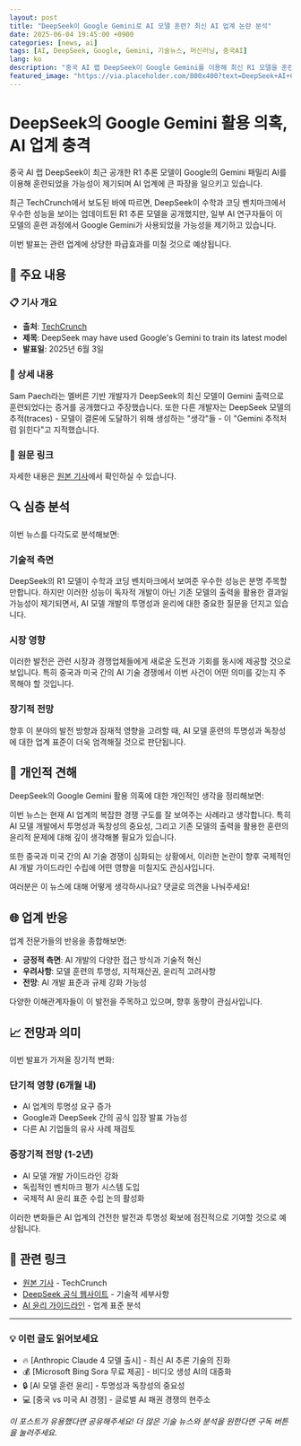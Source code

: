 ```yaml
---
layout: post
title: "DeepSeek이 Google Gemini로 AI 모델 훈련? 최신 AI 업계 논란 분석"
date: 2025-06-04 19:45:00 +0900
categories: [news, ai]
tags: [AI, DeepSeek, Google, Gemini, 기술뉴스, 머신러닝, 중국AI]
lang: ko
description: "중국 AI 랩 DeepSeek이 Google Gemini를 이용해 최신 R1 모델을 훈련했을 가능성이 제기되며 AI 업계에 파장이 일고 있습니다."
featured_image: "https://via.placeholder.com/800x400?text=DeepSeek+AI+Controversy"
---
```


# DeepSeek의 Google Gemini 활용 의혹, AI 업계 충격

중국 AI 랩 DeepSeek이 최근 공개한 R1 추론 모델이 Google의 Gemini 패밀리 AI를 이용해 훈련되었을 가능성이 제기되며 AI 업계에 큰 파장을 일으키고 있습니다.

최근 TechCrunch에서 보도된 바에 따르면, DeepSeek이 수학과 코딩 벤치마크에서 우수한 성능을 보이는 업데이트된 R1 추론 모델을 공개했지만, 일부 AI 연구자들이 이 모델의 훈련 과정에서 Google Gemini가 사용되었을 가능성을 제기하고 있습니다.

이번 발표는 관련 업계에 상당한 파급효과를 미칠 것으로 예상됩니다.

## 📰 주요 내용

### 📋 기사 개요
- **출처**: [TechCrunch](https://techcrunch.com/2025/06/03/deepseek-may-have-used-googles-gemini-to-train-its-latest-model/)
- **제목**: DeepSeek may have used Google's Gemini to train its latest model
- **발표일**: 2025년 6월 3일

### 📝 상세 내용
Sam Paech라는 멜버른 기반 개발자가 DeepSeek의 최신 모델이 Gemini 출력으로 훈련되었다는 증거를 공개했다고 주장했습니다. 또한 다른 개발자는 DeepSeek 모델의 추적(traces) - 모델이 결론에 도달하기 위해 생성하는 "생각"들 - 이 "Gemini 추적처럼 읽힌다"고 지적했습니다.

### 🔗 원문 링크
자세한 내용은 [원본 기사](https://techcrunch.com/2025/06/03/deepseek-may-have-used-googles-gemini-to-train-its-latest-model/)에서 확인하실 수 있습니다.

## 🔍 심층 분석

이번 뉴스를 다각도로 분석해보면:

### 기술적 측면
DeepSeek의 R1 모델이 수학과 코딩 벤치마크에서 보여준 우수한 성능은 분명 주목할 만합니다. 하지만 이러한 성능이 독자적 개발이 아닌 기존 모델의 출력을 활용한 결과일 가능성이 제기되면서, AI 모델 개발의 투명성과 윤리에 대한 중요한 질문을 던지고 있습니다.

### 시장 영향
이러한 발전은 관련 시장과 경쟁업체들에게 새로운 도전과 기회를 동시에 제공할 것으로 보입니다. 특히 중국과 미국 간의 AI 기술 경쟁에서 이번 사건이 어떤 의미를 갖는지 주목해야 할 것입니다.

### 장기적 전망
향후 이 분야의 발전 방향과 잠재적 영향을 고려할 때, AI 모델 훈련의 투명성과 독창성에 대한 업계 표준이 더욱 엄격해질 것으로 판단됩니다.

## 💭 개인적 견해

DeepSeek의 Google Gemini 활용 의혹에 대한 개인적인 생각을 정리해보면:

이번 뉴스는 현재 AI 업계의 복잡한 경쟁 구도를 잘 보여주는 사례라고 생각합니다. 특히 AI 모델 개발에서 투명성과 독창성의 중요성, 그리고 기존 모델의 출력을 활용한 훈련의 윤리적 문제에 대해 깊이 생각해볼 필요가 있습니다.

또한 중국과 미국 간의 AI 기술 경쟁이 심화되는 상황에서, 이러한 논란이 향후 국제적인 AI 개발 가이드라인 수립에 어떤 영향을 미칠지도 관심사입니다.

여러분은 이 뉴스에 대해 어떻게 생각하시나요? 댓글로 의견을 나눠주세요!

## 🌐 업계 반응

업계 전문가들의 반응을 종합해보면:

- **긍정적 측면**: AI 개발의 다양한 접근 방식과 기술적 혁신
- **우려사항**: 모델 훈련의 투명성, 지적재산권, 윤리적 고려사항
- **전망**: AI 개발 표준과 규제 강화 가능성

다양한 이해관계자들이 이 발전을 주목하고 있으며, 향후 동향이 관심사입니다.

## 📈 전망과 의미

이번 발표가 가져올 장기적 변화:

### 단기적 영향 (6개월 내)
- AI 업계의 투명성 요구 증가
- Google과 DeepSeek 간의 공식 입장 발표 가능성
- 다른 AI 기업들의 유사 사례 재검토

### 중장기적 전망 (1-2년)
- AI 모델 개발 가이드라인 강화
- 독립적인 벤치마크 평가 시스템 도입
- 국제적 AI 윤리 표준 수립 논의 활성화

이러한 변화들은 AI 업계의 건전한 발전과 투명성 확보에 점진적으로 기여할 것으로 예상됩니다.

## 🔗 관련 링크
- [원본 기사](https://techcrunch.com/2025/06/03/deepseek-may-have-used-googles-gemini-to-train-its-latest-model/) - TechCrunch
- [DeepSeek 공식 웹사이트](#) - 기술적 세부사항
- [AI 윤리 가이드라인](#) - 업계 표준 분석

---

### 💡 이런 글도 읽어보세요
- 🔥 [Anthropic Claude 4 모델 출시] - 최신 AI 추론 기술의 진화
- 💰 [Microsoft Bing Sora 무료 제공] - 비디오 생성 AI의 대중화
- 🔒 [AI 모델 훈련 윤리] - 투명성과 독창성의 중요성
- 💻 [중국 vs 미국 AI 경쟁] - 글로벌 AI 패권 경쟁의 현주소

*이 포스트가 유용했다면 공유해주세요! 더 많은 기술 뉴스와 분석을 원한다면 구독 버튼을 눌러주세요.*

<div class="ad-container">
<!-- 구글 애드센스 광고 공간 -->
</div>
